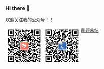 ### Hi there 👋

欢迎关注我的公众号！！

<div><img src='picture/qrcode_for_gh_8742820aee98_344.jpg' style='width:120px;float:left'/>
  <img src='picture/161613799107_.pic_hd.jpg' style='width:120px;float:left'/></div>







[刷题总结](/https://github.com/zhaoligang594/leetcode-test)



<!--
**zhaoligang594/zhaoligang594** is a ✨ _special_ ✨ repository because its `README.md` (this file) appears on your GitHub profile.

Here are some ideas to get you started:

- 🔭 I’m currently working on ...
- 🌱 I’m currently learning ...
- 👯 I’m looking to collaborate on ...
- 🤔 I’m looking for help with ...
- 💬 Ask me about ...
- 📫 How to reach me: ...
- 😄 Pronouns: ...
- ⚡ Fun fact: ...
-->
